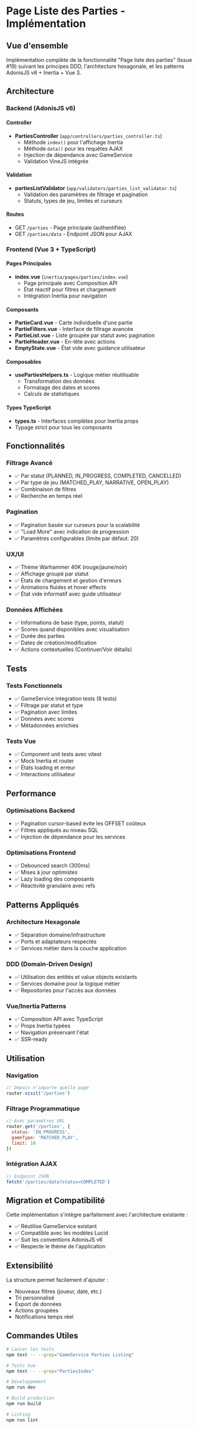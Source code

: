 # Page Liste des Parties - Implémentation

## Vue d'ensemble

Implémentation complète de la fonctionnalité "Page liste des parties" (Issue #19) suivant les principes DDD, l'architecture hexagonale, et les patterns AdonisJS v6 + Inertia + Vue 3.

## Architecture

### Backend (AdonisJS v6)

#### Controller
- **PartiesController** (`app/controllers/parties_controller.ts`)
  - Méthode `index()` pour l'affichage Inertia
  - Méthode `data()` pour les requêtes AJAX
  - Injection de dépendance avec GameService
  - Validation VineJS intégrée

#### Validation
- **partiesListValidator** (`app/validators/parties_list_validator.ts`)
  - Validation des paramètres de filtrage et pagination
  - Statuts, types de jeu, limites et curseurs

#### Routes
- GET `/parties` - Page principale (authentifiée)
- GET `/parties/data` - Endpoint JSON pour AJAX

### Frontend (Vue 3 + TypeScript)

#### Pages Principales
- **index.vue** (`inertia/pages/parties/index.vue`)
  - Page principale avec Composition API
  - État réactif pour filtres et chargement
  - Intégration Inertia pour navigation

#### Composants
- **PartieCard.vue** - Carte individuelle d'une partie
- **PartieFilters.vue** - Interface de filtrage avancée
- **PartieList.vue** - Liste groupée par statut avec pagination
- **PartieHeader.vue** - En-tête avec actions
- **EmptyState.vue** - État vide avec guidance utilisateur

#### Composables
- **usePartiesHelpers.ts** - Logique métier réutilisable
  - Transformation des données
  - Formatage des dates et scores
  - Calculs de statistiques

#### Types TypeScript
- **types.ts** - Interfaces complètes pour Inertia props
- Typage strict pour tous les composants

## Fonctionnalités

### Filtrage Avancé
- ✅ Par statut (PLANNED, IN_PROGRESS, COMPLETED, CANCELLED)
- ✅ Par type de jeu (MATCHED_PLAY, NARRATIVE, OPEN_PLAY)
- ✅ Combinaison de filtres
- ✅ Recherche en temps réel

### Pagination
- ✅ Pagination basée sur curseurs pour la scalabilité
- ✅ "Load More" avec indication de progression
- ✅ Paramètres configurables (limite par défaut: 20)

### UX/UI
- ✅ Thème Warhammer 40K (rouge/jaune/noir)
- ✅ Affichage groupé par statut
- ✅ États de chargement et gestion d'erreurs
- ✅ Animations fluides et hover effects
- ✅ État vide informatif avec guide utilisateur

### Données Affichées
- ✅ Informations de base (type, points, statut)
- ✅ Scores quand disponibles avec visualisation
- ✅ Durée des parties
- ✅ Dates de création/modification
- ✅ Actions contextuelles (Continuer/Voir détails)

## Tests

### Tests Fonctionnels
- ✅ GameService integration tests (8 tests)
- ✅ Filtrage par statut et type
- ✅ Pagination avec limites
- ✅ Données avec scores
- ✅ Métadonnées enrichies

### Tests Vue
- ✅ Component unit tests avec vitest
- ✅ Mock Inertia et router
- ✅ États loading et erreur
- ✅ Interactions utilisateur

## Performance

### Optimisations Backend
- ✅ Pagination cursor-based évite les OFFSET coûteux
- ✅ Filtres appliqués au niveau SQL
- ✅ Injection de dépendance pour les services

### Optimisations Frontend
- ✅ Debounced search (300ms)
- ✅ Mises à jour optimistes
- ✅ Lazy loading des composants
- ✅ Réactivité granulaire avec refs

## Patterns Appliqués

### Architecture Hexagonale
- ✅ Séparation domaine/infrastructure
- ✅ Ports et adaptateurs respectés
- ✅ Services métier dans la couche application

### DDD (Domain-Driven Design)
- ✅ Utilisation des entités et value objects existants
- ✅ Services domaine pour la logique métier
- ✅ Repositories pour l'accès aux données

### Vue/Inertia Patterns
- ✅ Composition API avec TypeScript
- ✅ Props Inertia typées
- ✅ Navigation préservant l'état
- ✅ SSR-ready

## Utilisation

### Navigation
```javascript
// Depuis n'importe quelle page
router.visit('/parties')
```

### Filtrage Programmatique
```javascript
// Avec paramètres URL
router.get('/parties', {
  status: 'IN_PROGRESS',
  gameType: 'MATCHED_PLAY',
  limit: 10
})
```

### Intégration AJAX
```javascript
// Endpoint JSON
fetch('/parties/data?status=COMPLETED')
```

## Migration et Compatibilité

Cette implémentation s'intègre parfaitement avec l'architecture existante :
- ✅ Réutilise GameService existant
- ✅ Compatible avec les modèles Lucid
- ✅ Suit les conventions AdonisJS v6
- ✅ Respecte le thème de l'application

## Extensibilité

La structure permet facilement d'ajouter :
- Nouveaux filtres (joueur, date, etc.)
- Tri personnalisé
- Export de données
- Actions groupées
- Notifications temps réel

## Commandes Utiles

```bash
# Lancer les tests
npm test -- --grep="GameService Parties Listing"

# Tests Vue
npm test -- --grep="PartiesIndex"

# Développement
npm run dev

# Build production
npm run build

# Linting
npm run lint
```